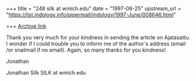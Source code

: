 +++
title = "248 silk at wmich.edu"
date = "1997-06-25"
upstream_url = "https://list.indology.info/pipermail/indology/1997-June/008646.html"

+++
[Archive link](https://list.indology.info/pipermail/indology/1997-June/008646.html)

Thank you very much for your kindness in sending the article on Ajatasattu.
I wonder if I could trouble you to inform me of the author's address (email
/or  snailmail if no email).  Again, so many thanks for you kindness!

Jonathan

Jonathan Silk
SILK at wmich.edu






